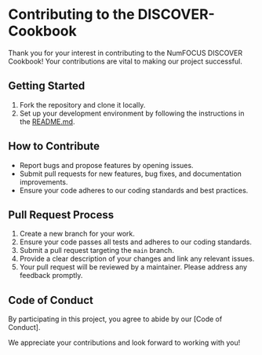 # Contributing to the DISCOVER-Cookbook

Thank you for your interest in contributing to the NumFOCUS DISCOVER Cookbook! Your contributions are vital to making our project successful.

## Getting Started
1. Fork the repository and clone it locally.
2. Set up your development environment by following the instructions in the [README.md](README.md).

## How to Contribute
- Report bugs and propose features by opening issues.
- Submit pull requests for new features, bug fixes, and documentation improvements.
- Ensure your code adheres to our coding standards and best practices.

## Pull Request Process
1. Create a new branch for your work.
2. Ensure your code passes all tests and adheres to our coding standards.
3. Submit a pull request targeting the `main` branch.
4. Provide a clear description of your changes and link any relevant issues.
5. Your pull request will be reviewed by a maintainer. Please address any feedback promptly.

## Code of Conduct
By participating in this project, you agree to abide by our [Code of Conduct].

We appreciate your contributions and look forward to working with you!